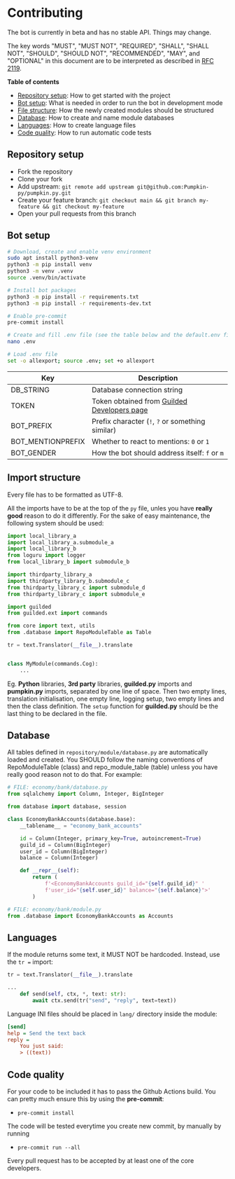 # Contributing

The bot is currently in beta and has no stable API. Things may change.

The key words "MUST", "MUST NOT", "REQUIRED", "SHALL", "SHALL NOT", "SHOULD", "SHOULD NOT", "RECOMMENDED", "MAY", and "OPTIONAL" in this document are to be interpreted as described in [RFC 2119](https://tools.ietf.org/html/rfc2119).

**Table of contents**

- [Repository setup](#repository-setup): How to get started with the project
- [Bot setup](#bot-setup): What is needed in order to run the bot in development mode
- [File structure](#file-structure): How the newly created modules should be structured
- [Database](#database): How to create and name module databases
- [Languages](#languages): How to create language files
- [Code quality](#code-quality): How to run automatic code tests

## Repository setup

- Fork the repository
- Clone your fork
- Add upstream: `git remote add upstream git@github.com:Pumpkin-py/pumpkin.py.git`
- Create your feature branch: `git checkout main && git branch my-feature && git checkout my-feature`
- Open your pull requests from this branch

## Bot setup

```bash
# Download, create and enable venv environment
sudo apt install python3-venv
python3 -m pip install venv
python3 -m venv .venv
source .venv/bin/activate

# Install bot packages
python3 -m pip install -r requirements.txt
python3 -m pip install -r requirements-dev.txt

# Enable pre-commit
pre-commit install

# Create and fill .env file (see the table below and the default.env file)
nano .env

# Load .env file
set -o allexport; source .env; set +o allexport
```

| Key               | Description                                                                   |
| ----------------- | ----------------------------------------------------------------------------- |
| DB_STRING         | Database connection string                                                    |
| TOKEN             | Token obtained from [Guilded Developers page](https://guilded.com/developers) |
| BOT_PREFIX        | Prefix character (`!`, `?` or something similar)                              |
| BOT_MENTIONPREFIX | Whether to react to mentions: `0` or `1`                                      |
| BOT_GENDER        | How the bot should address itself: `f` or `m`                                 |

## Import structure

Every file has to be formatted as UTF-8.

All the imports have to be at the top of the `py` file, unles you have **really good** reason to do it differently. For the sake of easy maintenance, the following system should be used:

```py
import local_library_a
import local_library_a.submodule_a
import local_library_b
from loguru import logger
from local_library_b import submodule_b

import thirdparty_library_a
import thirdparty_library_b.submodule_c
from thirdparty_library_c import submodule_d
from thirdparty_library_c import submodule_e

import guilded
from guilded.ext import commands

from core import text, utils
from .database import RepoModuleTable as Table

tr = text.Translator(__file__).translate


class MyModule(commands.Cog):
    ...
```

Eg. **Python** libraries, **3rd party** libraries, **guilded.py** imports and **pumpkin.py** imports, separated by one line of space. Then two empty lines, translation initialisation, one empty line, logging setup, two empty lines and then the class definition. The `setup` function for **guilded.py** should be the last thing to be declared in the file.

## Database

All tables defined in `repository/module/database.py` are automatically loaded and created. You SHOULD follow the naming conventions of RepoModuleTable (class) and repo_module_table (table) unless you have really good reason not to do that. For example:

```py
# FILE: economy/bank/database.py
from sqlalchemy import Column, Integer, BigInteger

from database import database, session

class EconomyBankAccounts(database.base):
    __tablename__ = "economy_bank_accounts"

    id = Column(Integer, primary_key=True, autoincrement=True)
    guild_id = Column(BigInteger)
    user_id = Column(BigInteger)
    balance = Column(Integer)

    def __repr__(self):
    	return (
    		f'<EconomyBankAccounts guild_id="{self.guild_id}" '
    		f'user_id="{self.user_id}" balance="{self.balance}">'
    	)
```

```py
# FILE: economy/bank/module.py
from .database import EconomyBankAccounts as Accounts
```

## Languages

If the module returns some text, it MUST NOT be hardcoded. Instead, use the `tr =` import:

```py
tr = text.Translator(__file__).translate

...
    def send(self, ctx, *, text: str):
        await ctx.send(tr("send", "reply", text=text))
```

Language INI files should be placed in `lang/` directory inside the module:

```ini
[send]
help = Send the text back
reply =
    You just said:
    > ((text))
```

## Code quality

For your code to be included it has to pass the Github Actions build. You can pretty much ensure this by using the **pre-commit**:

- `pre-commit install`

The code will be tested everytime you create new commit, by manually by running

- `pre-commit run --all`

Every pull request has to be accepted by at least one of the core developers.

